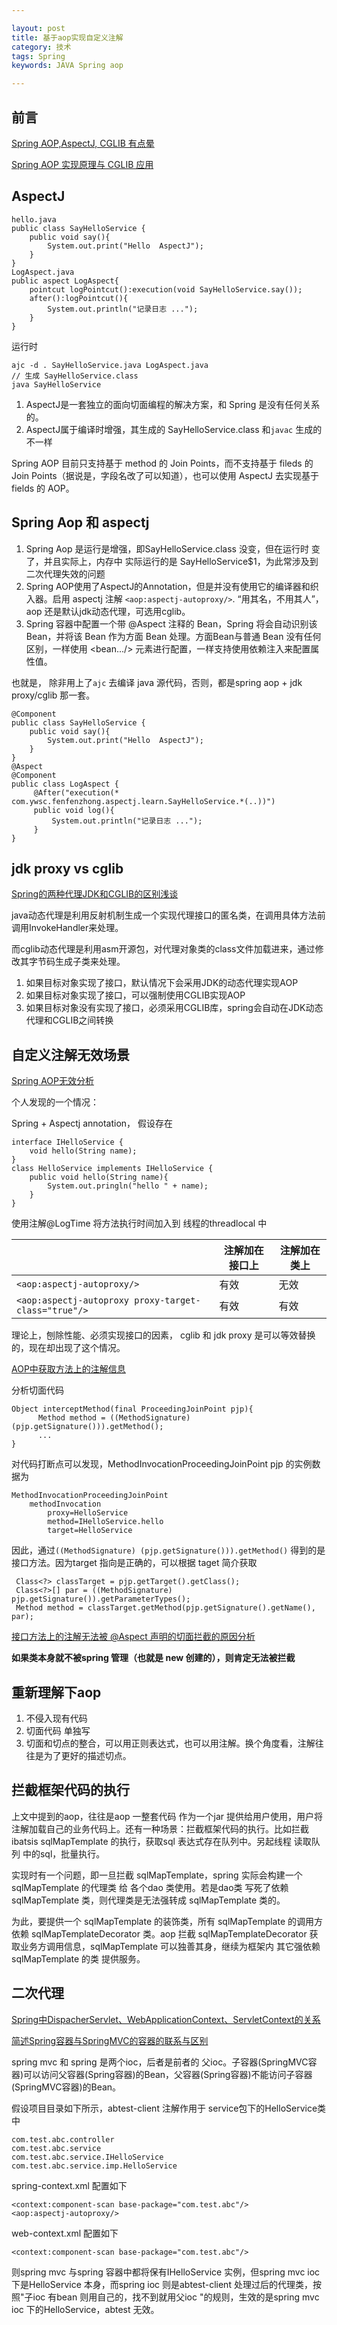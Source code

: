 ```yaml
---

layout: post
title: 基于aop实现自定义注解
category: 技术
tags: Spring
keywords: JAVA Spring aop

---
```


## 前言 


[Spring AOP,AspectJ, CGLIB 有点晕](https://www.jianshu.com/p/fe8d1e8bd63e)

[Spring AOP 实现原理与 CGLIB 应用](https://www.ibm.com/developerworks/cn/java/j-lo-springaopcglib/index.html)

## AspectJ

	hello.java
	public class SayHelloService {
	    public void say(){
	        System.out.print("Hello  AspectJ");
	    }
	}
	LogAspect.java
	public aspect LogAspect{
    	pointcut logPointcut():execution(void SayHelloService.say());
    	after():logPointcut(){
         	System.out.println("记录日志 ..."); 
    	}
	}
	
运行时
	
	ajc -d . SayHelloService.java LogAspect.java
	// 生成 SayHelloService.class
	java SayHelloService


1. AspectJ是一套独立的面向切面编程的解决方案，和 Spring 是没有任何关系的。
2. AspectJ属于编译时增强，其生成的 SayHelloService.class 和`javac` 生成的不一样

Spring AOP 目前只支持基于 method 的 Join Points，而不支持基于 fileds 的 Join Points（据说是，字段名改了可以知道），也可以使用 AspectJ 去实现基于 fields 的 AOP。

## Spring Aop 和 aspectj

1. Spring Aop 是运行是增强，即SayHelloService.class 没变，但在运行时 变了，并且实际上，内存中 实际运行的是 SayHelloService$1，为此常涉及到二次代理失效的问题
2. Spring AOP使用了AspectJ的Annotation，但是并没有使用它的编译器和织入器。启用 aspectj 注解 `<aop:aspectj-autoproxy/>`. “用其名，不用其人”，aop 还是默认jdk动态代理，可选用cglib。
3. Spring 容器中配置一个带 @Aspect 注释的 Bean，Spring 将会自动识别该 Bean，并将该 Bean 作为方面 Bean 处理。方面Bean与普通 Bean 没有任何区别，一样使用 <bean.../> 元素进行配置，一样支持使用依赖注入来配置属性值。

也就是， 除非用上了`ajc` 去编译 java 源代码，否则，都是spring aop + jdk proxy/cglib 那一套。

	@Component
	public class SayHelloService {
	    public void say(){
	        System.out.print("Hello  AspectJ");
	    }
	} 
	@Aspect
	@Component
	public class LogAspect {
	     @After("execution(* com.ywsc.fenfenzhong.aspectj.learn.SayHelloService.*(..))")
	     public void log(){
	         System.out.println("记录日志 ...");
	     }
	}


## jdk proxy vs cglib

[Spring的两种代理JDK和CGLIB的区别浅谈](https://blog.csdn.net/u013126379/article/details/52121096)

java动态代理是利用反射机制生成一个实现代理接口的匿名类，在调用具体方法前调用InvokeHandler来处理。

而cglib动态代理是利用asm开源包，对代理对象类的class文件加载进来，通过修改其字节码生成子类来处理。

1. 如果目标对象实现了接口，默认情况下会采用JDK的动态代理实现AOP 
2. 如果目标对象实现了接口，可以强制使用CGLIB实现AOP 
3. 如果目标对象没有实现了接口，必须采用CGLIB库，spring会自动在JDK动态代理和CGLIB之间转换

## 自定义注解无效场景

[Spring AOP无效分析](https://www.jianshu.com/p/e130b5b73c1b)

个人发现的一个情况：

Spring + Aspectj annotation， 假设存在

	interface IHelloService {
		void hello(String name);
	}
	class HelloService implements IHelloService {
		public void hello(String name){
			System.out.pringln("hello " + name);
		}
	}
	
使用注解@LogTime 将方法执行时间加入到 线程的threadlocal 中

||注解加在接口上|注解加在类上|
|---|---|---|
|`<aop:aspectj-autoproxy/>`|有效|无效|
|`<aop:aspectj-autoproxy proxy-target-class="true"/>`|有效|有效|

理论上，刨除性能、必须实现接口的因素， cglib 和 jdk proxy 是可以等效替换的，现在却出现了这个情况。

[AOP中获取方法上的注解信息](http://loveshisong.cn/%E7%BC%96%E7%A8%8B%E6%8A%80%E6%9C%AF/2016-06-01-AOP%E4%B8%AD%E8%8E%B7%E5%8F%96%E6%96%B9%E6%B3%95%E4%B8%8A%E7%9A%84%E6%B3%A8%E8%A7%A3%E4%BF%A1%E6%81%AF.html)

分析切面代码

	Object interceptMethod(final ProceedingJoinPoint pjp){
		  Method method = ((MethodSignature) (pjp.getSignature())).getMethod();
		  ...
	}
	
对代码打断点可以发现，MethodInvocationProceedingJoinPoint pjp 的实例数据为 

    MethodInvocationProceedingJoinPoint
	    methodInvocation
	 	    proxy=HelloService
	 	    method=IHelloService.hello
	 	    target=HelloService

因此，通过`((MethodSignature) (pjp.getSignature())).getMethod()` 得到的是接口方法。因为target 指向是正确的，可以根据 taget 简介获取

	 Class<?> classTarget = pjp.getTarget().getClass();
	 Class<?>[] par = ((MethodSignature) pjp.getSignature()).getParameterTypes();
	 Method method = classTarget.getMethod(pjp.getSignature().getName(), par);


[接口方法上的注解无法被 @Aspect 声明的切面拦截的原因分析](http://www.importnew.com/28788.html) 

**如果类本身就不被spring 管理（也就是 new 创建的），则肯定无法被拦截**

## 重新理解下aop

1. 不侵入现有代码
2. 切面代码 单独写
3. 切面和切点的整合，可以用正则表达式，也可以用注解。换个角度看，注解往往是为了更好的描述切点。

## 拦截框架代码的执行

上文中提到的aop，往往是aop 一整套代码 作为一个jar 提供给用户使用，用户将注解加载自己的业务代码上。还有一种场景：拦截框架代码的执行。比如拦截ibatsis sqlMapTemplate 的执行，获取sql 表达式存在队列中。另起线程 读取队列 中的sql，批量执行。

实现时有一个问题，即一旦拦截 sqlMapTemplate，spring 实际会构建一个sqlMapTemplate 的代理类 给 各个dao 类使用。若是dao类 写死了依赖 sqlMapTemplate 类，则代理类是无法强转成 sqlMapTemplate 类的。

为此，要提供一个 sqlMapTemplate 的装饰类，所有 sqlMapTemplate 的调用方 依赖 sqlMapTemplateDecorator 类。aop 拦截 sqlMapTemplateDecorator 获取业务方调用信息，sqlMapTemplate 可以独善其身，继续为框架内 其它强依赖 sqlMapTemplate 的类 提供服务。

## 二次代理

[Spring中DispacherServlet、WebApplicationContext、ServletContext的关系](https://blog.csdn.net/c289054531/article/details/9196149)

[简述Spring容器与SpringMVC的容器的联系与区别](https://blog.csdn.net/wzx104104104/article/details/74937605)

spring mvc 和 spring 是两个ioc，后者是前者的 父ioc。子容器(SpringMVC容器)可以访问父容器(Spring容器)的Bean，父容器(Spring容器)不能访问子容器(SpringMVC容器)的Bean。

假设项目目录如下所示，abtest-client 注解作用于 service包下的HelloService类中

    com.test.abc.controller
    com.test.abc.service
    com.test.abc.service.IHelloService
    com.test.abc.service.imp.HelloService

spring-context.xml 配置如下

    <context:component-scan base-package="com.test.abc"/>
    <aop:aspectj-autoproxy/>

web-context.xml 配置如下

    <context:component-scan base-package="com.test.abc"/>

则spring mvc 与spring 容器中都将保有IHelloService 实例，但spring mvc ioc 下是HelloService 本身，而spring ioc 则是abtest-client
处理过后的代理类，按照"子ioc 有bean 则用自己的，找不到就用父ioc "的规则，生效的是spring mvc ioc 下的HelloService，abtest 无效。


